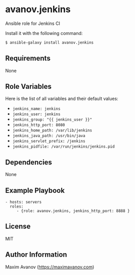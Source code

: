 avanov.jenkins
==============================

Ansible role for Jenkins CI

Install it with the following command:

```bash
$ ansible-galaxy install avanov.jenkins
```

Requirements
------------

None

Role Variables
--------------

Here is the list of all variables and their default values:

* ``jenkins_name: jenkins``
* ``jenkins_user: jenkins``
* ``jenkins_group: "{{ jenkins_user }}"``
* ``jenkins_http_port: 8080``
* ``jenkins_home_path: /var/lib/jenkins``
* ``jenkins_java_path: /usr/bin/java``
* ``jenkins_servlet_prefix: /jenkins``
* ``jenkins_pidfile: /var/run/jenkins/jenkins.pid``


Dependencies
------------

None

Example Playbook
-------------------------

    - hosts: servers
      roles:
         - {role: avanov.jenkins, jenkins_http_port: 8888 }

License
-------

MIT

Author Information
------------------

Maxim Avanov (https://maximavanov.com)